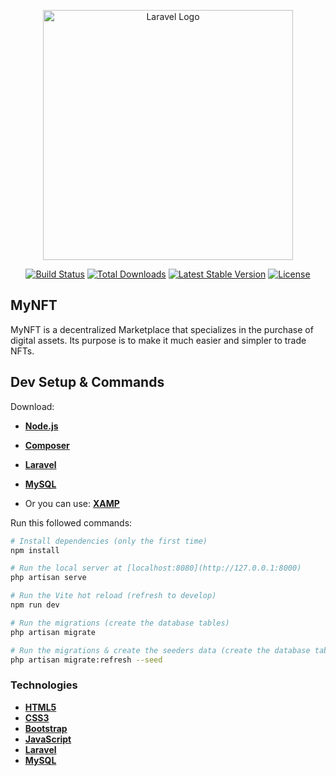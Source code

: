 <p align="center"><a href="https://laravel.com" target="_blank"><img src="https://raw.githubusercontent.com/laravel/art/master/logo-lockup/5%20SVG/2%20CMYK/1%20Full%20Color/laravel-logolockup-cmyk-red.svg" width="400" alt="Laravel Logo"></a></p>

<p align="center">
<a href="https://travis-ci.org/laravel/framework"><img src="https://travis-ci.org/laravel/framework.svg" alt="Build Status"></a>
<a href="https://packagist.org/packages/laravel/framework"><img src="https://img.shields.io/packagist/dt/laravel/framework" alt="Total Downloads"></a>
<a href="https://packagist.org/packages/laravel/framework"><img src="https://img.shields.io/packagist/v/laravel/framework" alt="Latest Stable Version"></a>
<a href="https://packagist.org/packages/laravel/framework"><img src="https://img.shields.io/packagist/l/laravel/framework" alt="License"></a>
</p>

## MyNFT

MyNFT is a decentralized Marketplace that specializes in the purchase of digital assets. Its purpose is to make it much easier and simpler to trade NFTs.

## Dev Setup & Commands

Download:

- **[Node.js](https://nodejs.org/en/download)**

- **[Composer](https://getcomposer.org)**
- **[Laravel](https://laravel.com/docs/9.x/installation)**
- **[MySQL](https://www.mysql.com/downloads)**
- Or you can use: **[XAMP](https://www.apachefriends.org)**

Run this followed commands:

```bash
# Install dependencies (only the first time)
npm install

# Run the local server at [localhost:8080](http://127.0.0.1:8000)
php artisan serve

# Run the Vite hot reload (refresh to develop)
npm run dev

# Run the migrations (create the database tables)
php artisan migrate

# Run the migrations & create the seeders data (create the database tables with faker data)
php artisan migrate:refresh --seed
```

### Technologies

- **[HTML5](https://developer.mozilla.org/en-US/docs/Glossary/HTML5)**
- **[CSS3](https://developer.mozilla.org/en-US/docs/Web/CSS)**
- **[Bootstrap](https://getbootstrap.com)**
- **[JavaScript](https://developer.mozilla.org/en-US/docs/Web/JavaScript)**
- **[Laravel](https://laravel.com)**
- **[MySQL](https://www.mysql.com)**

